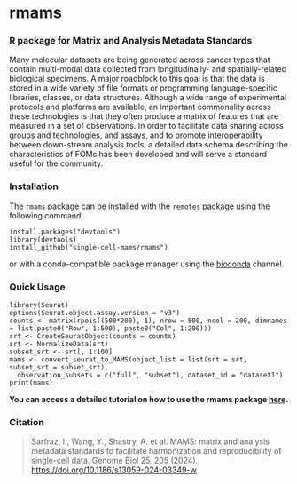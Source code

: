 # rmams
### R package for Matrix and Analysis Metadata Standards

Many molecular datasets are being generated across cancer types that contain multi-modal data collected from longitudinally- and spatially-related biological specimens. A major roadblock to this goal is that the data is stored in a wide variety of file formats or programming language-specific libraries, classes, or data structures. Although a wide range of experimental protocols and platforms are available, an important commonality across these technologies is that they often produce a matrix of features that are measured in a set of observations. In order to facilitate data sharing across groups and technologies, and assays, and to promote interoperability between down-stream analysis tools, a detailed data schema describing the characteristics of FOMs has been developed and will serve a standard useful for the community.


### Installation
The `rmams` package can be installed with the `remotes` package using the following command:
```
install.packages("devtools")
library(devtools)
install_github("single-cell-mams/rmams")

```
or with a conda-compatible package manager using the [bioconda](https://bioconda.github.io/recipes/r-mams/README.html) channel.

### Quick Usage

```
library(Seurat)
options(Seurat.object.assay.version = "v3")
counts <- matrix(rpois((500*200), 1), nrow = 500, ncol = 200, dimnames = list(paste0("Row", 1:500), paste0("Col", 1:200)))
srt <- CreateSeuratObject(counts = counts)
srt <- NormalizeData(srt)
subset_srt <- srt[, 1:100]
mams <- convert_seurat_to_MAMS(object_list = list(srt = srt, subset_srt = subset_srt),
  observation_subsets = c("full", "subset"), dataset_id = "dataset1")
print(mams)
```

**You can access a detailed tutorial on how to use the rmams package [here](https://single-cell-mams.github.io/rmams/articles/rmams_tutorial.html).**

### Citation
> Sarfraz, I., Wang, Y., Shastry, A. et al. MAMS: matrix and analysis metadata standards to facilitate harmonization and reproducibility of single-cell data. Genome Biol 25, 205 (2024). https://doi.org/10.1186/s13059-024-03349-w
